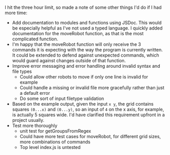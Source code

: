 I hit the three hour limit, so made a note of some other things I'd do if I had more time:

- Add documentation to modules and functions using JSDoc. This would be especially helpful as I've not used a typed language. I quickly added documentation for the moveRobot function, as that is the most complicated function.
- I'm happy that the moveRobot function will only receive the 3 commands it is expecting with the way the program is currently written. It could be extended to defend against unexpected commands, which would guard against changes outside of that function.
- Improve error messaging and error handling around invalid syntax and file types
  - Could allow other robots to move if only one line is invalid for example
  - Could handle a missing or invalid file more gracefully rather than just a default error
  - Do some sort of input filetype validation
- Based on the example output, given the input `x y`, the grid contains squares `(0...x)` and `(0...y)`, so an input of `4` on the x axis, for example, is actually 5 squares wide. I'd have clarified this requirement upfront in a project usually.
- Test more thoroughly
  - unit test for getGroupsFromRegex
  - Could have more test cases for moveRobot, for different grid sizes, more combinations of commands
  - Top level index.js is untested
